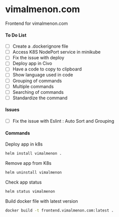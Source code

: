 # vimalmenon.com
Frontend for vimalmenon.com

#### To Do List
- [ ] Create a .dockerignore file
- [ ] Access K8S NodePort service in minikube
- [ ] Fix the issue with deploy
- [ ] Deploy app in Civo
- [ ] Have a code to copy to clipboard
- [ ] Show language used in code
- [ ] Grouping of commands
- [ ] Multiple commands
- [ ] Searching of commands
- [ ] Standardize the command

#### Issues
- [ ] Fix the issue with Eslint : Auto Sort and Grouping


#### Commands
Deploy app in k8s
```sh
helm install vimalmenon .
```
Remove app from K8s
```sh
helm uninstall vimalmenon
```
Check app status
```sh
helm status vimalmenon
```
Build docker file with latest version
```sh
docker build -t frontend.vimalmenon.com:latest .
```

